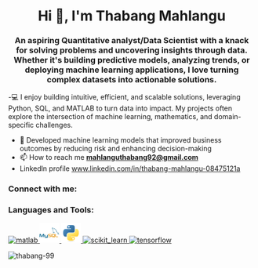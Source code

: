<h1 align="center">Hi 👋, I'm Thabang Mahlangu</h1>
<h3 align="center">An aspiring Quantitative analyst/Data Scientist with a knack for solving problems and uncovering insights through data. Whether it's building predictive models, analyzing trends, or deploying machine learning applications, I love turning complex datasets into actionable solutions.</h3>


-💻 I enjoy building intuitive, efficient, and scalable solutions, leveraging Python, SQL, and MATLAB to turn data into impact. My projects often explore the intersection of machine learning, mathematics, and domain-specific challenges.
- 🔭 Developed machine learning models that improved business outcomes by reducing risk and enhancing decision-making
- 📫 How to reach me **mahlanguthabang92@gmail.com**
- Linkedln profile www.linkedin.com/in/thabang-mahlangu-08475121a

<h3 align="left">Connect with me:</h3>
<p align="left">
</p>

<h3 align="left">Languages and Tools:</h3>
<p align="left"> <a href="https://www.mathworks.com/" target="_blank" rel="noreferrer"> <img src="https://upload.wikimedia.org/wikipedia/commons/2/21/Matlab_Logo.png" alt="matlab" width="40" height="40"/> </a> <a href="https://www.mysql.com/" target="_blank" rel="noreferrer"> <img src="https://raw.githubusercontent.com/devicons/devicon/master/icons/mysql/mysql-original-wordmark.svg" alt="mysql" width="40" height="40"/> </a> <a href="https://www.python.org" target="_blank" rel="noreferrer"> <img src="https://raw.githubusercontent.com/devicons/devicon/master/icons/python/python-original.svg" alt="python" width="40" height="40"/> </a> <a href="https://scikit-learn.org/" target="_blank" rel="noreferrer"> <img src="https://upload.wikimedia.org/wikipedia/commons/0/05/Scikit_learn_logo_small.svg" alt="scikit_learn" width="40" height="40"/> </a> <a href="https://www.tensorflow.org" target="_blank" rel="noreferrer"> <img src="https://www.vectorlogo.zone/logos/tensorflow/tensorflow-icon.svg" alt="tensorflow" width="40" height="40"/> </a> </p>

<p><img align="center" src="https://github-readme-stats.vercel.app/api/top-langs?username=thabang-99&show_icons=true&locale=en&layout=compact" alt="thabang-99" /></p>
